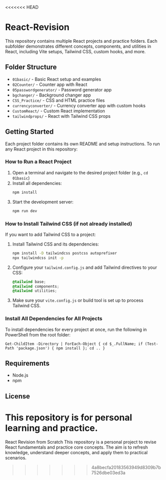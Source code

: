 <<<<<<< HEAD
# React-Revision

This repository contains multiple React projects and practice folders. Each subfolder demonstrates different concepts, components, and utilities in React, including Vite setups, Tailwind CSS, custom hooks, and more.

## Folder Structure
- `01basic/` - Basic React setup and examples
- `02Counter/` - Counter app with React
- `05passwordgenerator/` - Password generator app
- `bgchanger/` - Background changer app
- `CSS_Practice/` - CSS and HTML practice files
- `currencyconverter/` - Currency converter app with custom hooks
- `CustomReact/` - Custom React implementation
- `tailwindprops/` - React with Tailwind CSS props

## Getting Started
Each project folder contains its own README and setup instructions. To run any React project in this repository:

### How to Run a React Project
1. Open a terminal and navigate to the desired project folder (e.g., `cd 01basic`)
2. Install all dependencies:
	```sh
	npm install
	```
3. Start the development server:
	```sh
	npm run dev
	```

### How to Install Tailwind CSS (if not already installed)
If you want to add Tailwind CSS to a project:
1. Install Tailwind CSS and its dependencies:
	```sh
	npm install -D tailwindcss postcss autoprefixer
	npx tailwindcss init -p
	```
2. Configure your `tailwind.config.js` and add Tailwind directives to your CSS:
	```css
	@tailwind base;
	@tailwind components;
	@tailwind utilities;
	```
3. Make sure your `vite.config.js` or build tool is set up to process Tailwind CSS.

### Install All Dependencies for All Projects
To install dependencies for every project at once, run the following in PowerShell from the root folder:
```pwsh
Get-ChildItem -Directory | ForEach-Object { cd $_.FullName; if (Test-Path 'package.json') { npm install }; cd .. }
```

## Requirements
- Node.js
- npm

## License
This repository is for personal learning and practice.
=======
React Revision from Scratch
This repository is a personal project to revise React fundamentals and practice core concepts. The aim is to refresh knowledge, understand deeper concepts, and apply them to practical scenarios.
>>>>>>> 4a8becfa20183563949d8309b7b7526dbe03ed3a
